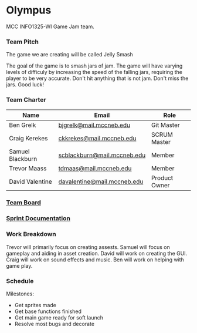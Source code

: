 # Olympus
MCC INFO1325-WI Game Jam team.


### Team Pitch
The game we are creating will be called Jelly Smash

The goal of the game is to smash jars of jam. The game will have varying levels of difficuly by increasing the speed of the falling jars, requiring the player to be very accurate. Don't hit anything that is not jam.
Don't miss the jars. Good luck!

### Team Charter


| Name             | Email                           | Role          |
|------------------|---------------------------------|---------------|
| Ben Grelk        | bjgrelk@mail.mccneb.edu         | Git Master    |
| Craig Kerekes    | ckkrekes@mail.mccneb.edu        | SCRUM Master  |
| Samuel Blackburn | scblackburn@mail.mccneb.edu     | Member        |
| Trevor Maass     | tdmaas@mail.mccneb.edu          | Member        | 
| David Valentine  | davalentine@mail.mccneb.edu     | Product Owner |


### [Team Board](https://github.com/orgs/MCC-Olympus/projects/1/views/1 "Game-Jam Project")

### [Sprint Documentation](https://docs.google.com/document/d/1SqVtzIEZ-mN01PpTQLqmuviYkzWliZHLwg00_Lh3g_I/edit "Sprint Documantation INFO 1321")

### Work Breakdown
Trevor will primarily focus on creating assests. 
Samuel will focus on gameplay and aiding in asset creation. 
David will work on creating the GUI. 
Craig will work on sound effects and music. 
Ben will work on helping with game play. 

### Schedule
Milestones:
* Get sprites made
* Get base functions finished
* Get main game ready for soft launch
* Resolve most bugs and decorate
